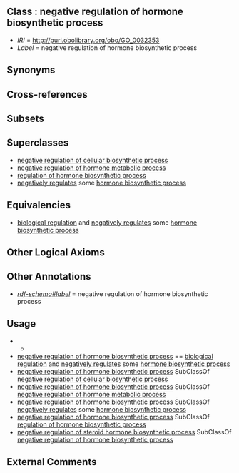 
## Class : negative regulation of hormone biosynthetic process

 * *IRI* = http://purl.obolibrary.org/obo/GO_0032353
 * *Label* = negative regulation of hormone biosynthetic process

## Synonyms


## Cross-references


## Subsets


## Superclasses

 * [negative regulation of cellular biosynthetic process](../../GO/27/GO_0031327.md)
 * [negative regulation of hormone metabolic process](../../GO/51/GO_0032351.md)
 * [regulation of hormone biosynthetic process](../../GO/85/GO_0046885.md)
 * [negatively regulates](../../RO/12/RO_0002212.md) some [hormone biosynthetic process](../../GO/46/GO_0042446.md)

## Equivalencies

 * [biological regulation](../../GO/07/GO_0065007.md) and [negatively regulates](../../RO/12/RO_0002212.md) some [hormone biosynthetic process](../../GO/46/GO_0042446.md)

## Other Logical Axioms


## Other Annotations

 * *[rdf-schema#label](../../el/rdf-schema#label.md)* = negative regulation of hormone biosynthetic process

## Usage

 * -
 * [negative regulation of hormone biosynthetic process](../../GO/53/GO_0032353.md) == [biological regulation](../../GO/07/GO_0065007.md) and [negatively regulates](../../RO/12/RO_0002212.md) some [hormone biosynthetic process](../../GO/46/GO_0042446.md)
 * [negative regulation of hormone biosynthetic process](../../GO/53/GO_0032353.md) SubClassOf [negative regulation of cellular biosynthetic process](../../GO/27/GO_0031327.md)
 * [negative regulation of hormone biosynthetic process](../../GO/53/GO_0032353.md) SubClassOf [negative regulation of hormone metabolic process](../../GO/51/GO_0032351.md)
 * [negative regulation of hormone biosynthetic process](../../GO/53/GO_0032353.md) SubClassOf [negatively regulates](../../RO/12/RO_0002212.md) some [hormone biosynthetic process](../../GO/46/GO_0042446.md)
 * [negative regulation of hormone biosynthetic process](../../GO/53/GO_0032353.md) SubClassOf [regulation of hormone biosynthetic process](../../GO/85/GO_0046885.md)
 * [negative regulation of steroid hormone biosynthetic process](../../GO/32/GO_0090032.md) SubClassOf [negative regulation of hormone biosynthetic process](../../GO/53/GO_0032353.md)

## External Comments

